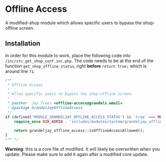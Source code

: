 # Offline Access

A modified-shop module which allows specific users to bypass the shop-offline screen.

## Installation

In order for this module to work, place the following code into `/inc/xtc_get_shop_conf.inc.php`. The code needs to be at the end of the function `get_shop_offline_status`, right **before** `return true;` which is around line `71`.

```php
/**
 * Offline Access
 *
 * Allow specific users to bypass the shop-offline screen.
 *
 * @author  Jay Trees <offline-access@grandels.email>
 * @package GrandelJayOfflineAccess
 */
if (defined('MODULE_GRANDELJAY_OFFLINE_ACCESS_STATUS') && 'true' === MODULE_GRANDELJAY_OFFLINE_ACCESS_STATUS) {
    require_once DIR_ADMIN . 'includes/modules/system/grandeljay_offline_access.php';

    return grandeljay_offline_access::isOfflineAccessAllowed();
}
/** */
```

**Warning**: this is a core file of modified. It will likely be overwritten when you update. Please make sure to add it again after a modified core update.
